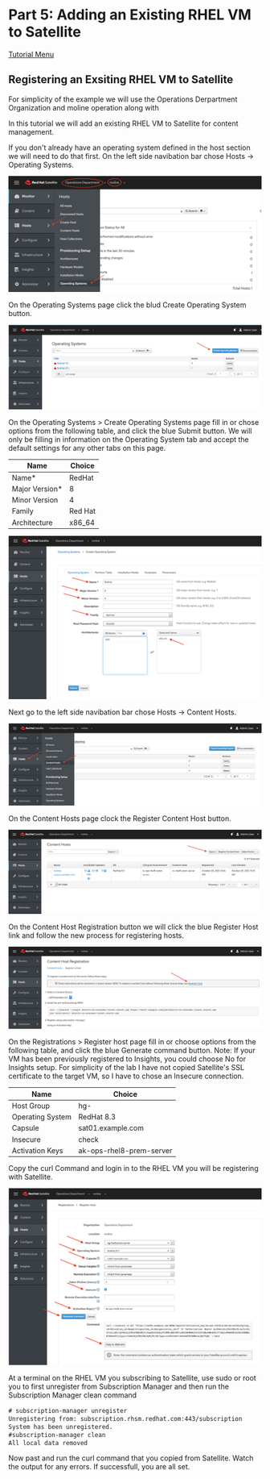 # Part 5: Adding an Existing RHEL VM to Satellite

[Tutorial Menu](https://github.com/pslucas0212/RedHat-Satellite-VM-Provisioning-to-vSphere-Tutorial)  

## Registering an Exsiting RHEL VM to Satellite

For simplicity of the example we will use the Operations Derpartment Organization and moline operation along with 

In this tutorial we will add an existing RHEL VM to Satellite for content management.  

If you don't already have an operating system defined in the host section we will need to do that first.  On the left side navibation bar chose Hosts -> Operating Systems.

![Host -> Operating Systems](/images/sat83.png)

On the Operating Systems page click the blud Create Operating System button. 

![Blue Operating System button](/images/sat84.png)

On the Operating Systems > Create Operating Systems page fill in or chose options from the following table, and click the blue Submit button.  We will only be filling in information on the Operating System tab and accept the default settings for any other tabs on this page.  

Name | Choice
---- | ------
Name* | RedHat
Major Version* | 8
Minor Version | 4
Family | Red Hat
Architecture | x86_64

![Define Operating System](/images/sat85.png)

Next go to the left side navibation bar chose Hosts -> Content Hosts.

![Hosts -> Content Hosts](/images/sat86.png)

On the Content Hosts page clock the Register Content Host button.

![Register Content Host](/images/sat87.png)

On the Content Host Registration button we will click the blue Register Host link and follow the new process for registering hosts.

![Blue Register Hosts link](/images/sat88.png)

On the Registrations > Register host page fill in or choose options from the following table, and click the blue Generate command button.   Note: If your VM has been previously registered to Insights, you could choose No for Insights setup.  For simplicity of the lab I have not copied Satellite's SSL certificate to  the target VM, so I have to chose an Insecure connection.

Name | Choice
---- | ------
Host Group | hg-
Operating System | RedHat 8.3
Capsule | sat01.example.com
Insecure | check
Activation Keys | ak-ops-rhel8-prem-server

Copy the curl Command and login in to the RHEL VM you will be registering with Satellite.

![Copy curl command](/images/sat89.png)

At a terminal on the RHEL VM you subscribing to Satellite, use sudo or root you to first unregister from Subscription Manager and then run the Subscription Manager clean command
```
# subscription-manager unregister 
Unregistering from: subscription.rhsm.redhat.com:443/subscription
System has been unregistered.
#subscription-manager clean
All local data removed
```
Now past and run the curl command that you copied from Satellite.  Watch the output for any errors.  If successfull, you are all set.

